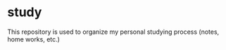 # study

This repository is used to organize my personal studying process (notes, home works, etc.)
